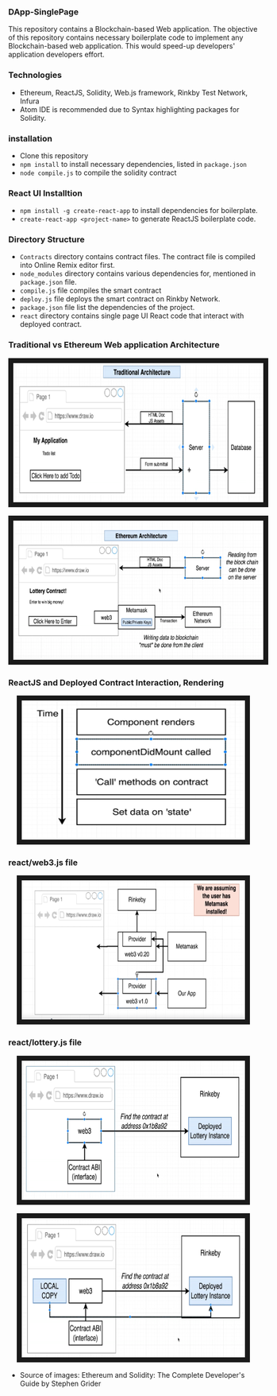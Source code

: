### DApp-SinglePage ###
This repository contains a Blockchain-based Web application. The objective of this repository contains necessary boilerplate code to implement any  Blockchain-based web application. This would speed-up  developers' application developers effort.

### Technologies ###

- Ethereum, ReactJS, Solidity, Web.js framework, Rinkby Test Network, Infura
- Atom IDE is recommended due to Syntax highlighting packages for Solidity.


### installation ###

- Clone this repository
- `npm install` to install necessary dependencies, listed in `package.json`
- `node compile.js` to compile the solidity contract

### React UI Installtion ###
- `npm install -g create-react-app` to install dependencies for boilerplate.
-  `create-react-app <project-name>` to generate ReactJS boilerplate code.


### Directory Structure ###

- `Contracts` directory contains contract files. The contract file is compiled into Online Remix editor first.
- `node_modules` directory contains various dependencies for, mentioned in `package.json` file.
- `compile.js` file compiles the smart contract
- `deploy.js` file deploys the smart contract on Rinkby Network.
-  `package.json` file list the dependencies of the project.
- `react` directory contains single page UI React code that interact with deployed contract.


### Traditional vs Ethereum Web application Architecture ###

<p align="center">
<a href=""target="_blank">
<img src="https://github.com/pankeshpatel/DApp-SinglePage/blob/master/resources/Traditional-Web-Architecture.PNG" alt="Traditional Web Application Architecture" width="600" height="280" border="10" />
</a>
</p>

<p align="center">
<a href=""target="_blank">
<img src="https://github.com/pankeshpatel/DApp-SinglePage/blob/master/resources/ethereum-architecture.PNG" alt="Ethereum-based Web Application Architecture" width="600" height="280" border="10" />
</a>
</p>

### ReactJS and Deployed Contract Interaction, Rendering ###

<p align="center">
<a href=""target="_blank">
<img src="https://github.com/pankeshpatel/DApp-SinglePage/blob/master/resources/ReactJS-Rendering-Concept.PNG" alt="Ethereum-based Web Application Architecture" width="450" height="280" border="10" />
</a>
</p>

### react/web3.js file ###

<p align="center">
<a href=""target="_blank">
<img src="https://github.com/pankeshpatel/DApp-SinglePage/blob/master/resources/Web3-OurApp-MetaMask.PNG" alt="Ethereum-based Web Application Architecture" width="450" height="280" border="10" />
</a>
</p>

### react/lottery.js file ###

<p align="center">
<a href=""target="_blank">
<img src="https://github.com/pankeshpatel/DApp-SinglePage/blob/master/resources/Contract-Interface-Bytecode.PNG" alt="Ethereum-based Web Application Architecture" width="450" height="280" border="10" />
</a>
</p>

<p align="center">
<a href=""target="_blank">
<img src="https://github.com/pankeshpatel/DApp-SinglePage/blob/master/resources/Contract-interface-ByteCode-Localcopy.PNG" alt="Ethereum-based Web Application Architecture" width="450" height="280" border="10" />
</a>
</p>

- Source of images:
  Ethereum and Solidity: The Complete Developer's Guide by Stephen Grider
